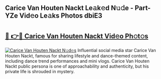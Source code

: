 ## Carice Van Houten Nackt Le𝚊k𝚎d N𝚞𝚍e - Part-YZe Vid𝚎o Le𝚊ks Photos dbiE3

# <h2><a href="http://fb8bd5.evod.top/?m=Carice+Van+Houten+Nackt">🔗 👉🔴 Carice Van Houten Nackt Vid𝚎o Ph𝚘t𝚘s</a></h2>

[![Carice Van Houten Nackt N𝚞d𝚎s](https://i.imgur.com/8V9OHl7.gif)](http://fb8bd5.evod.top/?m=Carice+Van+Houten+Nackt)
Influential social media star Carice Van Houten Nackt, famous for sharing lifestyle and dance-themed content, including dance trend performances and mini vlogs. Carice Van Houten Nackt public persona is one of approachability and authenticity, but his private life is shrouded in mystery. 

